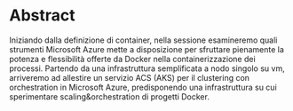 # Abstract

Iniziando dalla definizione di container, nella sessione esamineremo 
quali strumenti Microsoft Azure mette a disposizione per sfruttare 
pienamente la potenza e flessibilità offerte da Docker nella 
containerizzazione dei processi. Partendo da una infrastruttura 
semplificata a nodo singolo su vm, arriveremo ad allestire un 
servizio ACS (AKS) per il clustering con orchestration in Microsoft Azure, 
predisponendo una infrastruttura su cui sperimentare scaling&orchestration 
di progetti Docker.
